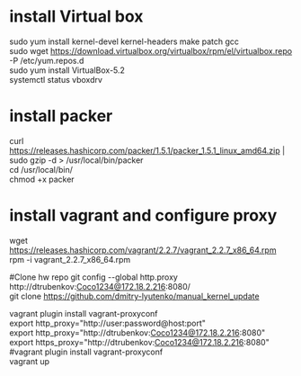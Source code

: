 
# install Virtual box
sudo yum install kernel-devel kernel-headers make patch gcc  
sudo wget https://download.virtualbox.org/virtualbox/rpm/el/virtualbox.repo -P /etc/yum.repos.d  
sudo yum install VirtualBox-5.2  
systemctl status vboxdrv  

# install packer
curl https://releases.hashicorp.com/packer/1.5.1/packer_1.5.1_linux_amd64.zip | sudo gzip -d > /usr/local/bin/packer  
cd /usr/local/bin/  
chmod +x packer

# install vagrant and configure proxy
wget https://releases.hashicorp.com/vagrant/2.2.7/vagrant_2.2.7_x86_64.rpm  
rpm -i vagrant_2.2.7_x86_64.rpm  

#Clone hw repo
git config --global http.proxy http://dtrubenkov:Coco1234@172.18.2.216:8080/  
git clone https://github.com/dmitry-lyutenko/manual_kernel_update  

vagrant plugin install vagrant-proxyconf  
export http_proxy="http://user:password@host:port"  
export http_proxy="http://dtrubenkov:Coco1234@172.18.2.216:8080"  
export https_proxy="http://dtrubenkov:Coco1234@172.18.2.216:8080"  
#vagrant plugin install vagrant-proxyconf  
vagrant up  

